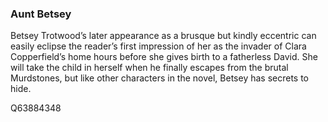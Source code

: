 ### Aunt Betsey

Betsey Trotwood’s later appearance as a brusque but kindly eccentric can easily eclipse the reader’s first impression of her as the invader of Clara Copperfield’s home hours before she gives birth to a fatherless David. She will take the child in herself when he finally escapes from the brutal Murdstones, but like other characters in the novel, Betsey has secrets to hide. 

Q63884348